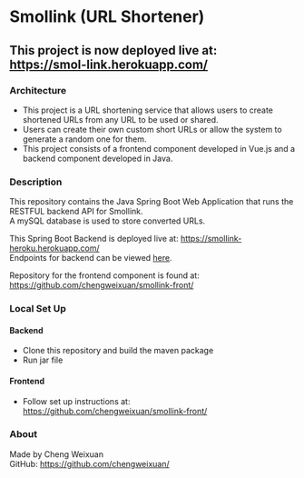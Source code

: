 # Smollink (URL Shortener)

## This project is now deployed live at:  https://smol-link.herokuapp.com/

### Architecture  

* This project is a URL shortening service that allows users to create shortened URLs from any URL to be used or shared.   
* Users can create their own custom short URLs or allow the system to generate a random one for them.    
* This project consists of a frontend component developed in Vue.js and a backend component developed in Java.  


### Description  

This repository contains the Java Spring Boot Web Application that runs the RESTFUL backend API for Smollink.  
A mySQL database is used to store converted URLs.  

This Spring Boot Backend is deployed live at:  https://smollink-heroku.herokuapp.com/  
Endpoints for backend can be viewed [here](https://smollink-heroku.herokuapp.com/swagger-ui.html#/short-controller).

Repository for the frontend component is found at: https://github.com/chengweixuan/smollink-front/


### Local Set Up

#### Backend
* Clone this repository and build the maven package  
* Run jar file

#### Frontend
* Follow set up instructions at: https://github.com/chengweixuan/smollink-front/

### About

Made by Cheng Weixuan  
GitHub: https://github.com/chengweixuan/


